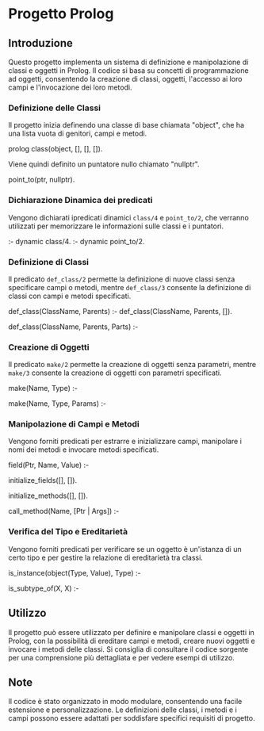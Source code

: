 # Progetto Prolog

## Introduzione

Questo progetto implementa un sistema di definizione e manipolazione di classi e oggetti in Prolog. Il codice si basa su concetti di programmazione ad oggetti, consentendo la creazione di classi, oggetti, l'accesso ai loro campi e l'invocazione dei loro metodi.

### Definizione delle Classi

Il progetto inizia definendo una classe di base chiamata "object", che ha una lista vuota di genitori, campi e metodi.

prolog class(object, [], [], []).

Viene quindi definito un puntatore nullo chiamato "nullptr".

point_to(ptr, nullptr).

### Dichiarazione Dinamica dei predicati

Vengono dichiarati ipredicati dinamici `class/4` e `point_to/2`, che verranno utilizzati per memorizzare le informazioni sulle classi e i puntatori.

:- dynamic class/4.
:- dynamic point_to/2.


### Definizione di Classi

Il predicato `def_class/2` permette la definizione di nuove classi senza specificare campi o metodi, mentre `def_class/3` consente la definizione di classi con campi e metodi specificati.

def_class(ClassName, Parents) :-
    def_class(ClassName, Parents, []).

def_class(ClassName, Parents, Parts) :-

### Creazione di Oggetti

Il predicato `make/2` permette la creazione di oggetti senza parametri, mentre `make/3` consente la creazione di oggetti con parametri specificati.

make(Name, Type) :- 

make(Name, Type, Params) :- 

### Manipolazione di Campi e Metodi

Vengono forniti predicati per estrarre e inizializzare campi, manipolare i nomi dei metodi e invocare metodi specificati.

field(Ptr, Name, Value) :- 

initialize_fields([], []).

initialize_methods([], []).

call_method(Name, [Ptr | Args]) :- 

### Verifica del Tipo e Ereditarietà

Vengono forniti predicati per verificare se un oggetto è un'istanza di un certo tipo e per gestire la relazione di ereditarietà tra classi.

is_instance(object(Type, Value), Type) :- 

is_subtype_of(X, X) :-

## Utilizzo

Il progetto può essere utilizzato per definire e manipolare classi e oggetti in Prolog, con la possibilità di ereditare campi e metodi, creare nuovi oggetti e invocare i metodi delle classi. Si consiglia di consultare il codice sorgente per una comprensione più dettagliata e per vedere esempi di utilizzo.

## Note

Il codice è stato organizzato in modo modulare, consentendo una facile estensione e personalizzazione. Le definizioni delle classi, i metodi e i campi possono essere adattati per soddisfare specifici requisiti di progetto.
